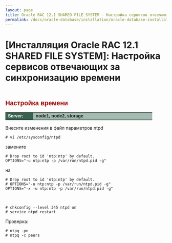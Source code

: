 ```yaml
---
layout: page
title: Oracle RAC 12.1 SHARED FILE SYSTEM - Настройка сервисов отвечающих за синхронизацию времени
permalink: /docs/oracle-database/installation/oracle-database-installation/distributed/rac/linux/6.7/oracle/12.1/nfs/setup-actual-time/
---
```


# [Инсталляция Oracle RAC 12.1 SHARED FILE SYSTEM]: Настройка сервисов отвечающих за синхронизацию времени

<br/>


<span style="font-size: 20px; text-align: left; line-height: 130%; font-family: Arial,Helvetica,sans-serif; color: rgb(153, 0, 0);"><strong>Настройка времени</strong></span>


<table cellpadding="4" cellspacing="2" align="center" border="0" width="100%">
<tr>
	<td style="color: rgb(255, 255, 255);" bgcolor="#386351" width="14%"><span style="font-family: Arial,Helvetica,sans-serif; font-size: 14px;"><strong>Server:</strong></span></td>
	<td height="20" bgcolor="#a2bcb1" width="60%"><span style="font-family: Arial,Helvetica,sans-serif; font-size: 14px;"><strong>node1, node2, storage</strong></span></td>
</tr>
</table>



Внесите изменения в файл параметров ntpd

    # vi /etc/sysconfig/ntpd

замените

    # Drop root to id 'ntp:ntp' by default.
    OPTIONS="-u ntp:ntp -p /var/run/ntpd.pid -g"

на

	# Drop root to id 'ntp:ntp' by default.
	# OPTIONS="-u ntp:ntp -p /var/run/ntpd.pid -g"
	OPTIONS="-x -u ntp:ntp -p /var/run/ntpd.pid -g"

<br/>


	# chkconfig --level 345 ntpd on
	# service ntpd restart


Проверка:

	# ntpq -pn
	# ntpq -c peers

